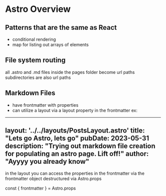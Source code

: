 # Astro Overview

## Patterns that are the same as React
- conditional rendering
- map for listing out arrays of elements

## File system routing
all .astro and .md files inside the pages folder become url paths
subdirectories are also url paths

## Markdown Files
- have frontmatter with properties
- can utilize a layout via a layout property in the frontmatter ex:

---
layout: '../../layouts/PostsLayout.astro'
title: "Lets go Astro, lets go"
pubDate: 2023-05-31
description: "Trying out markdown file creation for populating an astro page. Lift off!"
author: "Ayyyy you already know"
---

in the layout you can access the properties in the frontmatter via the frontmatter object destructured via Astro.props

const { frontmatter } = Astro.props
